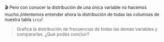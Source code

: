 🎬 Pero con conocer la distribución de una única variable no hacemos mucho.¡Intentemos entender ahora la distribución de todas las columnas de nuestra tabla `iris`! 

> Graficá la distribución de frecuencias de todas las demás variables y compararlas. ¿Qué podés concluir?
